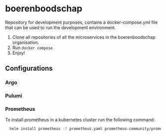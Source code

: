 # boerenboodschap

Repository for development purposes, contains a docker-compose.yml file that can be used to run the development environment.

1. Clone all repositories of all the microservices in the boerenboodschap organisation.
2. Run `docker compose`
3. Enjoy!

## Configurations

### Argo

### Pulumi

### Prometheus

To install prometheus in a kubernetes cluster run the following command:

```bash
  helm install prometheus -f prometheus.yaml prometheus-community/prometheus
```
